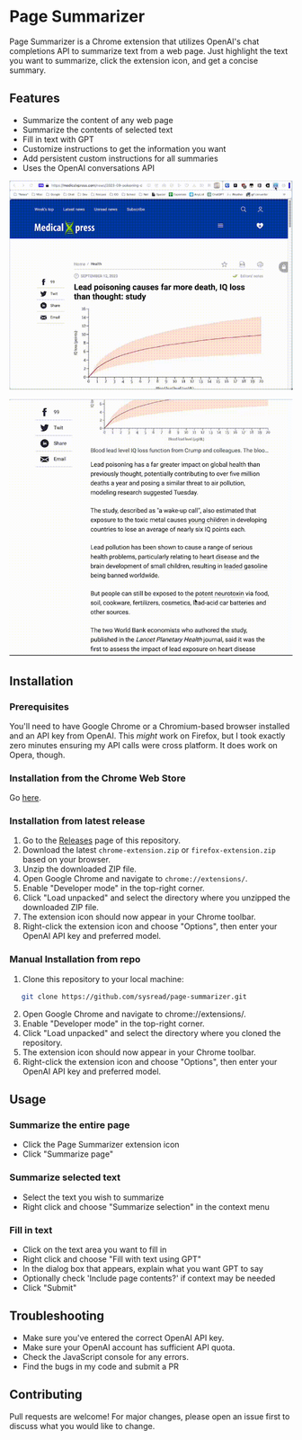 # Page Summarizer

Page Summarizer is a Chrome extension that utilizes OpenAI's chat completions
API to summarize text from a web page. Just highlight the text you want to
summarize, click the extension icon, and get a concise summary.

## Features

- Summarize the content of any web page
- Summarize the contents of selected text
- Fill in text with GPT
- Customize instructions to get the information you want
- Add persistent custom instructions for all summaries
- Uses the OpenAI conversations API

![Summarize a web page](./docs/summarize-page.gif)

![Summarize selected text](./docs/summarize-selection.gif)

## Installation

### Prerequisites

You'll need to have Google Chrome or a Chromium-based browser installed and an
API key from OpenAI. This _might_ work on Firefox, but I took exactly zero
minutes ensuring my API calls were cross platform. It does work on Opera,
though.

### Installation from the Chrome Web Store

Go [here](https://chromewebstore.google.com/detail/page-summarizer/mcebcgkikhcjigekcekkicnppoldnikf).

### Installation from latest release

1. Go to the [Releases](https://github.com/sysread/page-summarizer/releases) page of this repository.
2. Download the latest `chrome-extension.zip` or `firefox-extension.zip` based on your browser.
3. Unzip the downloaded ZIP file.
4. Open Google Chrome and navigate to `chrome://extensions/`.
5. Enable "Developer mode" in the top-right corner.
6. Click "Load unpacked" and select the directory where you unzipped the downloaded ZIP file.
7. The extension icon should now appear in your Chrome toolbar.
8. Right-click the extension icon and choose "Options", then enter your OpenAI API key and preferred model.

### Manual Installation from repo

1. Clone this repository to your local machine:

```bash
   git clone https://github.com/sysread/page-summarizer.git
```
2. Open Google Chrome and navigate to chrome://extensions/.
3. Enable "Developer mode" in the top-right corner.
4. Click "Load unpacked" and select the directory where you cloned the repository.
5. The extension icon should now appear in your Chrome toolbar.
6. Right-click the extension icon and choose "Options", then enter your OpenAI API key and preferred model.

## Usage

### Summarize the entire page

- Click the Page Summarizer extension icon
- Click "Summarize page"

### Summarize selected text

- Select the text you wish to summarize
- Right click and choose "Summarize selection" in the context menu

### Fill in text

- Click on the text area you want to fill in
- Right click and choose "Fill with text using GPT"
- In the dialog box that appears, explain what you want GPT to say
- Optionally check 'Include page contents?' if context may be needed
- Click "Submit"

## Troubleshooting

- Make sure you've entered the correct OpenAI API key.
- Make sure your OpenAI account has sufficient API quota.
- Check the JavaScript console for any errors.
- Find the bugs in my code and submit a PR

## Contributing

Pull requests are welcome! For major changes, please open an issue first to
discuss what you would like to change.
